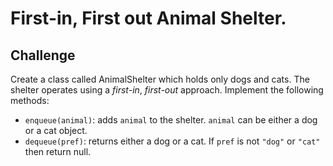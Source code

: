 # First-in, First out Animal Shelter.
## Challenge
Create a class called AnimalShelter which holds only dogs and cats. The shelter operates using a _first-in_, _first-out_ approach.
Implement the following methods:
* `enqueue(animal)`: adds `animal` to the shelter. `animal` can be either a dog or a cat object.
* `dequeue(pref)`: returns either a dog or a cat. If `pref` is not `"dog"` or `"cat"` then return null.

